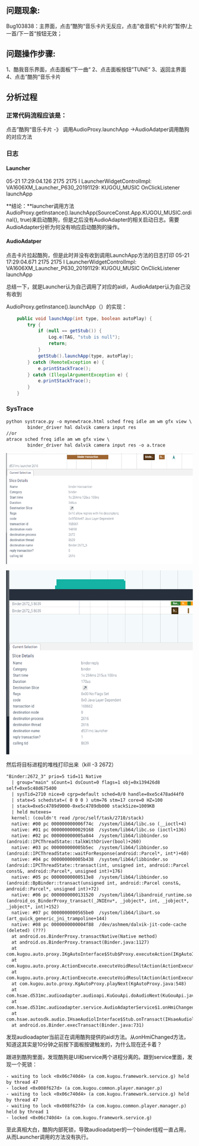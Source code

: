 ## 问题现象: 

Bug103838：主界面，点击”酷狗“音乐卡片无反应，点击”收音机“卡片的”暂停/上一首/下一首“按钮无效；

## 问题操作步骤: 

1、酷我音乐界面，点击面板”下一曲“
2、点击面板按钮”TUNE“
3、返回主界面
4、点击”酷狗“音乐卡片

## 分析过程

### 正常代码流程应该是：

点击”酷狗“音乐卡片 -》 调用AudioProxy.launchApp ->AudioAdatper调用酷狗的对应方法

###   日志

#### Launcher

05-21 17:29:04.126 2175 2175 I LauncherWidgetControlImpl: VA1606XM_Launcher_P630_20191129: KUGOU_MUSIC OnClickListener launchApp

**结论：**launcher调用方法AudioProxy.getInstance().launchApp(SourceConst.App.KUGOU_MUSIC.ordinal(), true)来启动酷狗，但是之后没有AudioAdapter的相关启动日志。需要AudioAdapter分析为何没有响应启动酷狗的操作。

#### AudioAdatper

点击卡片拉起酷狗，但是此时并没有收到调用LaunchApp方法的日志打印
05-21 17:29:04.671 2175 2175 I LauncherWidgetControlImpl: VA1606XM_Launcher_P630_20191129: KUGOU_MUSIC OnClickListener launchApp

总结一下，就是Launcher认为自己调用了对应的aidl，AudioAdatper认为自己没有收到



AudioProxy.getInstance().launchApp（）的实现：

```java
    public void launchApp(int type, boolean autoPlay) {
        try {
            if (null == getStub()) {
                Log.e(TAG, "stub is null");
                return;
            }
            getStub().launchApp(type, autoPlay);
        } catch (RemoteException e) {
            e.printStackTrace();
        } catch (IllegalArgumentException e) {
            e.printStackTrace();
        }
    }
```

### SysTrace

```shell
python systrace.py -o mynewtrace.html sched freq idle am wm gfx view \
        binder_driver hal dalvik camera input res
//or
atrace sched freq idle am wm gfx view \
        binder_driver hal dalvik camera input res -o a.trace
```

![image-20210610102919269](经验分享/image-20210610102919269.png)

![image-20210610103052728](经验分享/image-20210610103052728.png)

然后将目标进程的堆栈打印出来（kill -3 2672）
```shell
"Binder:2672_3" prio=5 tid=11 Native
  | group="main" sCount=1 dsCount=0 flags=1 obj=0x139426d8 self=0xe5c48d675400
  | sysTid=2710 nice=0 cgrp=default sched=0/0 handle=0xe5c478ad44f0
  | state=S schedstat=( 0 0 0 ) utm=76 stm=17 core=0 HZ=100
  | stack=0xe5c4789d9000-0xe5c4789db000 stackSize=1009KB
  | held mutexes=
  kernel: (couldn't read /proc/self/task/2710/stack)
  native: #00 pc 000000000006f74c  /system/lib64/libc.so (__ioctl+4)
  native: #01 pc 0000000000029168  /system/lib64/libc.so (ioctl+136)
  native: #02 pc 000000000005a844  /system/lib64/libbinder.so (android::IPCThreadState::talkWithDriver(bool)+260)
  native: #03 pc 000000000005b5ec  /system/lib64/libbinder.so (android::IPCThreadState::waitForResponse(android::Parcel*, int*)+60)
  native: #04 pc 000000000005b438  /system/lib64/libbinder.so (android::IPCThreadState::transact(int, unsigned int, android::Parcel const&, android::Parcel*, unsigned int)+176)
  native: #05 pc 00000000000513e8  /system/lib64/libbinder.so (android::BpBinder::transact(unsigned int, android::Parcel const&, android::Parcel*, unsigned int)+72)
  native: #06 pc 0000000000131520  /system/lib64/libandroid_runtime.so (android_os_BinderProxy_transact(_JNIEnv*, _jobject*, int, _jobject*, _jobject*, int)+152)
  native: #07 pc 0000000000565be0  /system/lib64/libart.so (art_quick_generic_jni_trampoline+144)
  native: #08 pc 0000000000004f88  /dev/ashmem/dalvik-jit-code-cache (deleted) (???)
  at android.os.BinderProxy.transactNative(Native method)
  at android.os.BinderProxy.transact(Binder.java:1127)
  at com.kugou.auto.proxy.IKgAutoInterface$Stub$Proxy.executeAction(IKgAutoInterface.java:127)
  at com.kugou.auto.proxy.ActionExecute.executeVoidResultAction(ActionExecute.java:36)
  at com.kugou.auto.proxy.ActionExecute.executeVoidResultAction(ActionExecute.java:27)
  at com.kugou.auto.proxy.KgAutoProxy.playNext(KgAutoProxy.java:548)
  at com.hsae.d531mc.audioadapter.audioapi.KuGouApi.doAudioNext(KuGouApi.java:398)
  at com.hsae.d531mc.audioadapter.service.AudioAdapterService$1.onHmiChanged(AudioAdapterService.java:280)
  at com.hsae.autosdk.audio.IHsaeAudiolInterface$Stub.onTransact(IHsaeAudiolInterface.java:388)
  at android.os.Binder.execTransact(Binder.java:731)

```

发现audioadapter当前正在调用酷狗提供的aidl方法。从onHmiChanged方法，知道这其实是10分钟之前按下面板按键触发的，为什么现在还卡着？

跟进到酷狗里面，发现酷狗是UI和service两个进程分离的。跟到service里面，发现一个死锁：

```shell
- waiting to lock <0x06c740d4> (a com.kugou.framework.service.g) held by thread 47
- locked <0x008f627d> (a com.kugou.common.player.manager.p)
- waiting to lock <0x06c740d4> (a com.kugou.framework.service.g) held by thread 47
- waiting to lock <0x008f627d> (a com.kugou.common.player.manager.p) held by thread 1
- locked <0x06c740d4> (a com.kugou.framework.service.g)
```

至此真相大白，酷狗内部死锁，导致audioadatper的一个binder线程一直占用，从而Launcher调用的方法没有执行。